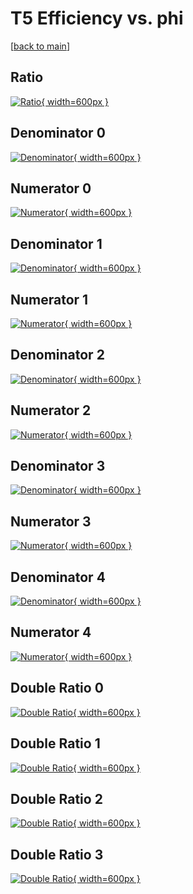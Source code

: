 # T5 Efficiency vs. phi

[[back to main](./)]



## Ratio

[![Ratio](../mtv/var/T5_xtr_11_1_eff_phi.png){ width=600px }](../mtv/var/T5_xtr_11_1_eff_phi.pdf)

## Denominator 0

[![Denominator](../mtv/den/T5_xtr_11_1_eff_phi_den0.png){ width=600px }](../mtv/den/T5_xtr_11_1_eff_phi_den0.pdf)

## Numerator 0

[![Numerator](../mtv/num/T5_xtr_11_1_eff_phi_num0.png){ width=600px }](../mtv/num/T5_xtr_11_1_eff_phi_num0.pdf)

## Denominator 1

[![Denominator](../mtv/den/T5_xtr_11_1_eff_phi_den1.png){ width=600px }](../mtv/den/T5_xtr_11_1_eff_phi_den1.pdf)

## Numerator 1

[![Numerator](../mtv/num/T5_xtr_11_1_eff_phi_num1.png){ width=600px }](../mtv/num/T5_xtr_11_1_eff_phi_num1.pdf)

## Denominator 2

[![Denominator](../mtv/den/T5_xtr_11_1_eff_phi_den2.png){ width=600px }](../mtv/den/T5_xtr_11_1_eff_phi_den2.pdf)

## Numerator 2

[![Numerator](../mtv/num/T5_xtr_11_1_eff_phi_num2.png){ width=600px }](../mtv/num/T5_xtr_11_1_eff_phi_num2.pdf)

## Denominator 3

[![Denominator](../mtv/den/T5_xtr_11_1_eff_phi_den3.png){ width=600px }](../mtv/den/T5_xtr_11_1_eff_phi_den3.pdf)

## Numerator 3

[![Numerator](../mtv/num/T5_xtr_11_1_eff_phi_num3.png){ width=600px }](../mtv/num/T5_xtr_11_1_eff_phi_num3.pdf)

## Denominator 4

[![Denominator](../mtv/den/T5_xtr_11_1_eff_phi_den4.png){ width=600px }](../mtv/den/T5_xtr_11_1_eff_phi_den4.pdf)

## Numerator 4

[![Numerator](../mtv/num/T5_xtr_11_1_eff_phi_num4.png){ width=600px }](../mtv/num/T5_xtr_11_1_eff_phi_num4.pdf)

## Double Ratio 0

[![Double Ratio](../mtv/ratio/T5_xtr_11_1_eff_phi_ratio0.png){ width=600px }](../mtv/ratio/T5_xtr_11_1_eff_phi_ratio0.pdf)

## Double Ratio 1

[![Double Ratio](../mtv/ratio/T5_xtr_11_1_eff_phi_ratio1.png){ width=600px }](../mtv/ratio/T5_xtr_11_1_eff_phi_ratio1.pdf)

## Double Ratio 2

[![Double Ratio](../mtv/ratio/T5_xtr_11_1_eff_phi_ratio2.png){ width=600px }](../mtv/ratio/T5_xtr_11_1_eff_phi_ratio2.pdf)

## Double Ratio 3

[![Double Ratio](../mtv/ratio/T5_xtr_11_1_eff_phi_ratio3.png){ width=600px }](../mtv/ratio/T5_xtr_11_1_eff_phi_ratio3.pdf)

